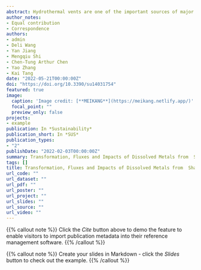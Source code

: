 ```yaml
---
abstract: Hydrothermal vents are one of the important sources of major or trace elements in the ocean. The elemental fluxes, however, may be dynamic due to coastal processes and hydrothermal  plumes, especially in shallow-water hydrothermal vents. We collected water samples by using the  trace-metal clean technique inside and outside two shallow-water hydrothermal vents (white vent  low temperature, high pH; and yellow vent high temperature, low pH) off Kueishantao Islet, Taiwan,  China via SCUBA divers. We analyzed these samples for their hydro-chemical parameters and  dissolved elements (Fe, Mn, Mg, V, Cu, and Mo) thereafter. Our results show that dissolved metals’ concentrations were significantly different between the two vents, with higher Mn and Fe in the White  Vent than in the Yellow Vent, likely due to the decreased affinity of the dissolved metals for particles  in the white vent. We estimated the plume fluxes of dissolved metals from the hydrothermal mouth  by multiplying in situ hydrothermal discharge flowrates with metals’ concentrations inside the vents,  which were 1.09~7.02 × 10^4 kg Mg, 0.10~1.23 kg Fe, 0.08~28 kg Mn, 33.4~306 g V, 2.89~77.7 g Cu, and 54.3~664 g Mo, annually. The results further indicate that such plumes probably have impacted  nearby seawater due to coastal currents and particle desorption during transport. Furthermore,  the concentrations of biogenic elements could be further modified in seawater, and potentially  impact nearby ecosystems on a larger scale. Our study provides information with which to further  understand metal redeployment in submarine shallow nearby ecosystems.
author_notes:
- Equal contribution
- Correspondence
authors:
- admin
- Deli Wang
- Yan Jiang
- Mengqiu Shi
- Chen-Tung Arthur Chen
- Yao Zhang
- Kai Tang
date: "2022-05-21T00:00:00Z"
doi: "https://doi.org/10.3390/su14031754"
featured: true
image:
  caption: 'Image credit: [**MEIKANG**](https://meikang.netlify.app/)'
  focal_point: ""
  preview_only: false
projects:
- example
publication: In *Sustainability*
publication_short: In *SUS*
publication_types:
- "2"
publishDate: "2022-02-03T00:00:00Z"
summary: Transformation, Fluxes and Impacts of Dissolved Metals from  Shallow Water Hydrothermal Vents on Nearby Ecosystem  Offshore of Kueishantao (NE Taiwan).
tags: []
title: Transformation, Fluxes and Impacts of Dissolved Metals from  Shallow Water Hydrothermal Vents on Nearby Ecosystem  Offshore of Kueishantao (NE Taiwan)
url_code: ""
url_dataset: ""
url_pdf: ""
url_poster: ""
url_project: ""
url_slides: ""
url_source: ""
url_video: ""
---
```


{{% callout note %}} Click the *Cite* button above to demo the feature to enable visitors to import publication metadata into their reference management software. {{% /callout %}}

{{% callout note %}} Create your slides in Markdown - click the *Slides* button to check out the example. {{% /callout %}}


